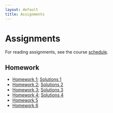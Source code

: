 ```yaml
---
layout: default
title: Assignments
---
```


# Assignments

For reading assignments, see the course [schedule](schedule.md).

## Homework

- [Homework 1](assignments/hw1.md); [Solutions 1](assignments/fromm-hw01.pdf)
- [Homework 2](assignments/hw2.md); [Solutions 2](assignments/fromm-hw02.pdf)
- [Homework 3](assignments/hw3.md); [Solutions 3](assignments/fromm-hw03.pdf)
- [Homework 4](assignments/hw4.md); [Solutions 4](assignments/fromm-hw04.pdf)
- [Homework 5](assignments/hw5.md)
- [Homework 6](assignments/hw6.md)